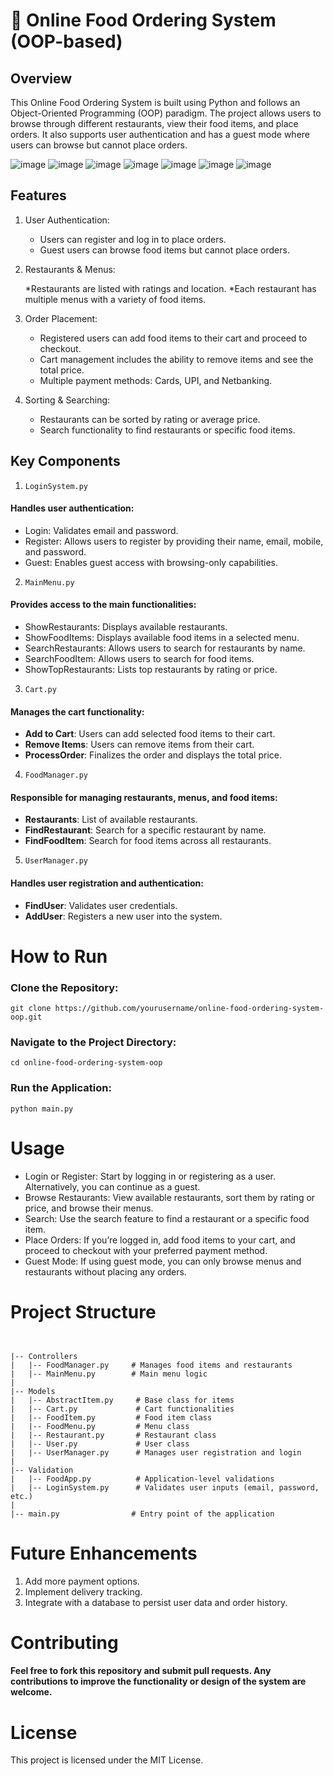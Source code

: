 # **🍔 Online Food Ordering System (OOP-based)**
## Overview
This Online Food Ordering System is built using Python and follows an Object-Oriented Programming (OOP) paradigm. The project allows users to browse through different restaurants, view their food items, and place orders. It also supports user authentication and has a guest mode where users can browse but cannot place orders.

![image](https://github.com/user-attachments/assets/59e236b5-f3ad-4998-a7d9-07f1837756ef)
![image](https://github.com/user-attachments/assets/6f35af2d-b6bf-4ace-8dd4-f742aad32c33)
![image](https://github.com/user-attachments/assets/b53c0be7-6ee8-4584-b4e2-c57c97fd93a1)
![image](https://github.com/user-attachments/assets/ad1619dd-12b2-45ef-8278-d9592220de6a)
![image](https://github.com/user-attachments/assets/51d9b5b2-8e2c-41f8-a348-6bd6cf4ce39e)
![image](https://github.com/user-attachments/assets/a0dc1ad6-fe4a-4b16-99cd-238fc9ab668f)
![image](https://github.com/user-attachments/assets/7b7d7231-bcf8-4f89-b27b-15f35b58f524)



## **Features**
1. User Authentication:

    * Users can register and log in to place orders.
    * Guest users can browse food items but cannot place orders.

2. Restaurants & Menus:

    *Restaurants are listed with ratings and location.
    *Each restaurant has multiple menus with a variety of food items.

3. Order Placement:

    * Registered users can add food items to their cart and proceed to checkout.
    * Cart management includes the ability to remove items and see the total price.
    * Multiple payment methods: Cards, UPI, and Netbanking.

4. Sorting & Searching:

    * Restaurants can be sorted by rating or average price.
    * Search functionality to find restaurants or specific food items.

## **Key Components**

1. ` LoginSystem.py `
#### Handles user authentication:

  * Login: Validates email and password.
  * Register: Allows users to register by providing their name, email, mobile, and password.
  * Guest: Enables guest access with browsing-only capabilities.

2. ` MainMenu.py `
#### Provides access to the main functionalities:

  *  ShowRestaurants: Displays available restaurants.
  * ShowFoodItems: Displays available food items in a selected menu.
  * SearchRestaurants: Allows users to search for restaurants by name.
  * SearchFoodItem: Allows users to search for food items.
  * ShowTopRestaurants: Lists top restaurants by rating or price.

3. ` Cart.py `
#### Manages the cart functionality:

  * **Add to Cart**: Users can add selected food items to their cart.
  * **Remove Items**: Users can remove items from their cart.
  * **ProcessOrder**: Finalizes the order and displays the total price.

4. ` FoodManager.py `
#### Responsible for managing restaurants, menus, and food items:

  * **Restaurants**: List of available restaurants.
  * **FindRestaurant**: Search for a specific restaurant by name.
  * **FindFoodItem**: Search for food items across all restaurants.

5. ` UserManager.py `
#### Handles user registration and authentication:

  * **FindUser**: Validates user credentials.
  * **AddUser**: Registers a new user into the system.

# How to Run

### Clone the Repository:

```
git clone https://github.com/yourusername/online-food-ordering-system-oop.git
```
### Navigate to the Project Directory:

```
cd online-food-ordering-system-oop
```

### Run the Application:
```
python main.py
```

# Usage
  * Login or Register: Start by logging in or registering as a user. Alternatively, you can continue as a guest.
  *  Browse Restaurants: View available restaurants, sort them by rating or price, and browse their menus.
  * Search: Use the search feature to find a restaurant or a specific food item.
  * Place Orders: If you’re logged in, add food items to your cart, and proceed to checkout with your preferred payment method.
  * Guest Mode: If using guest mode, you can only browse menus and restaurants without placing any orders.

# Project Structure
```


|-- Controllers
|   |-- FoodManager.py     # Manages food items and restaurants
|   |-- MainMenu.py        # Main menu logic
|
|-- Models
|   |-- AbstractItem.py     # Base class for items
|   |-- Cart.py             # Cart functionalities
|   |-- FoodItem.py         # Food item class
|   |-- FoodMenu.py         # Menu class
|   |-- Restaurant.py       # Restaurant class
|   |-- User.py             # User class
|   |-- UserManager.py      # Manages user registration and login
|
|-- Validation
|   |-- FoodApp.py          # Application-level validations
|   |-- LoginSystem.py      # Validates user inputs (email, password, etc.)
|
|-- main.py                # Entry point of the application

```
# Future Enhancements
  1. Add more payment options.
  2. Implement delivery tracking.
  3. Integrate with a database to persist user data and order history.
# Contributing
#### Feel free to fork this repository and submit pull requests. Any contributions to improve the functionality or design of the system are welcome.

# License
This project is licensed under the MIT License.

